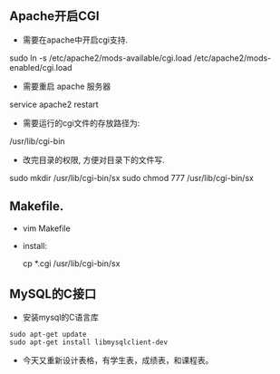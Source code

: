 ## Apache开启CGI

* 需要在apache中开启cgi支持.

sudo ln -s /etc/apache2/mods-available/cgi.load /etc/apache2/mods-enabled/cgi.load

* 需要重启 apache 服务器

service apache2 restart

* 需要运行的cgi文件的存放路径为:

/usr/lib/cgi-bin

* 改完目录的权限, 方便对目录下的文件写.

sudo mkdir /usr/lib/cgi-bin/sx
sudo chmod 777 /usr/lib/cgi-bin/sx

## Makefile.
* vim Makefile

* install:

	cp *.cgi /usr/lib/cgi-bin/sx

## MySQL的C接口

* 安装mysql的C语言库
```
sudo apt-get update
sudo apt-get install libmysqlclient-dev
```
* 今天又重新设计表格，有学生表，成绩表，和课程表。
